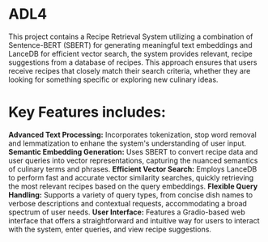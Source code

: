 # ADL4

This project contains a Recipe Retrieval System utilizing a combination of Sentence-BERT (SBERT) for generating meaningful text embeddings and LanceDB for efficient vector search, the system provides relevant, recipe suggestions from a database of recipes. 
This approach ensures that users receive recipes that closely match their search criteria, whether they are looking for something specific or exploring new culinary ideas.

# Key Features includes:
**Advanced Text Processing:** Incorporates tokenization, stop word removal and lemmatization to enhane the system's understanding of user input.
**Semantic Embedding Generation:** Uses SBERT to convert recipe data and user queries into vector representations, capturing the nuanced semantics of culinary terms and phrases.
**Efficient Vector Search:** Employs LanceDB to perform fast and accurate vector similarity searches, quickly retrieving the most relevant recipes based on the query embeddings.
**Flexible Query Handling:** Supports a variety of query types, from concise dish names to verbose descriptions and contextual requests, accommodating a broad spectrum of user needs.
**User Interface:** Features a Gradio-based web interface that offers a straightforward and intuitive way for users to interact with the system, enter queries, and view recipe suggestions.
